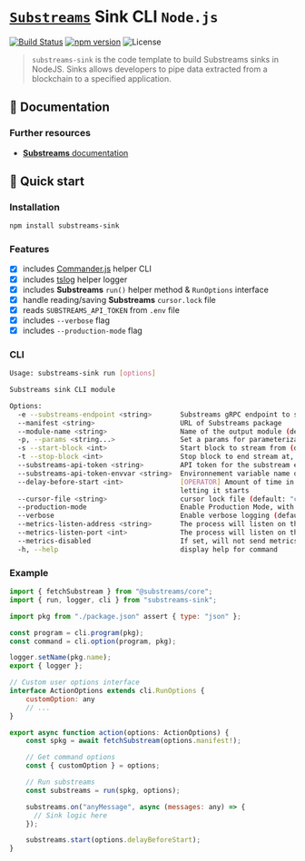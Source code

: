 # [`Substreams`](https://substreams.streamingfast.io/) Sink CLI `Node.js`

[![Build Status](https://github.com/pinax-network/substreams-sink/actions/workflows/ci.yml/badge.svg)](https://github.com/pinax-network/substreams-sink/actions/workflows/ci.yml)
[![npm version](https://badge.fury.io/js/substreams-sink.svg)](https://badge.fury.io/js/substreams-sink)
![License](https://img.shields.io/github/license/pinax-network/substreams-sink)

> `substreams-sink` is the code template to build Substreams sinks in NodeJS. Sinks allows developers to pipe data extracted from a blockchain to a specified application.

## 📖 Documentation

<!-- ### https://www.npmjs.com/package/substreams-sink -->

### Further resources

- [**Substreams** documentation](https://substreams.streamingfast.io)

## 🚀 Quick start

### Installation

```bash
npm install substreams-sink
```

### Features

- [x] includes [Commander.js](https://github.com/tj/commander.js/) helper CLI
- [x] includes [tslog](https://github.com/fullstack-build/tslog) helper logger
- [x] includes **Substreams** `run()` helper method & `RunOptions` interface
- [x] handle reading/saving **Substreams** `cursor.lock` file
- [x] reads `SUBSTREAMS_API_TOKEN` from `.env` file
- [x] includes `--verbose` flag
- [x] includes `--production-mode` flag

### CLI

```bash
Usage: substreams-sink run [options]

Substreams sink CLI module

Options:
  -e --substreams-endpoint <string>       Substreams gRPC endpoint to stream data from
  --manifest <string>                     URL of Substreams package
  --module-name <string>                  Name of the output module (declared in the manifest)
  -p, --params <string...>                Set a params for parameterizable modules. Can be specified multiple times. (ex: -p module1=valA -p module2=valX&valY) (default: [])
  -s --start-block <int>                  Start block to stream from (defaults to -1, which means the initialBlock of the first module you are streaming)
  -t --stop-block <int>                   Stop block to end stream at, inclusively
  --substreams-api-token <string>         API token for the substream endpoint
  --substreams-api-token-envvar <string>  Environnement variable name of the API token for the substream endpoint (default: "SUBSTREAMS_API_TOKEN")
  --delay-before-start <int>              [OPERATOR] Amount of time in milliseconds (ms) to wait before starting any internal processes, can be used to perform to maintenance on the pod before actually
                                          letting it starts
  --cursor-file <string>                  cursor lock file (default: "cursor.lock")
  --production-mode                       Enable Production Mode, with high-speed parallel processing (default: false)
  --verbose                               Enable verbose logging (default: false)
  --metrics-listen-address <string>       The process will listen on this address for Prometheus metrics requests (default: "localhost")
  --metrics-listen-port <int>             The process will listen on this port for Prometheus metrics requests (default: "9102")
  --metrics-disabled                      If set, will not send metrics to Prometheus (default: false)
  -h, --help                              display help for command
```

### Example

```js
import { fetchSubstream } from "@substreams/core";
import { run, logger, cli } from "substreams-sink";

import pkg from "./package.json" assert { type: "json" };

const program = cli.program(pkg);
const command = cli.option(program, pkg);

logger.setName(pkg.name);
export { logger };

// Custom user options interface
interface ActionOptions extends cli.RunOptions {
    customOption: any
    // ...
}

export async function action(options: ActionOptions) {
    const spkg = await fetchSubstream(options.manifest!);

    // Get command options
    const { customOption } = options;

    // Run substreams
    const substreams = run(spkg, options);

    substreams.on("anyMessage", async (messages: any) => {
      // Sink logic here
    });

    substreams.start(options.delayBeforeStart);
}
```
